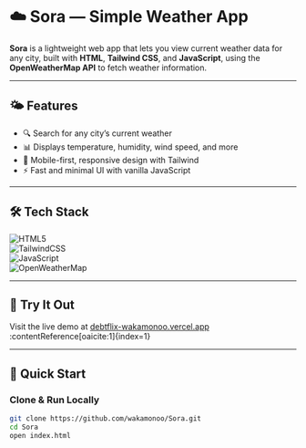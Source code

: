 # ☁️ Sora — Simple Weather App

**Sora** is a lightweight web app that lets you view current weather data for any city, built with **HTML**, **Tailwind CSS**, and **JavaScript**, using the **OpenWeatherMap API** to fetch weather information.

---

## 🌤 Features

- 🔍 Search for any city’s current weather  
- 📊 Displays temperature, humidity, wind speed, and more  
- 📱 Mobile-first, responsive design with Tailwind  
- ⚡ Fast and minimal UI with vanilla JavaScript

---

## 🛠 Tech Stack

![HTML5](https://img.shields.io/badge/HTML5-E34F26?style=for-the-badge&logo=html5&logoColor=white)  
![TailwindCSS](https://img.shields.io/badge/TailwindCSS-38B2AC?style=for-the-badge&logo=tailwind-css&logoColor=white)  
![JavaScript](https://img.shields.io/badge/JavaScript-F7DF1E?style=for-the-badge&logo=javascript&logoColor=black)  
![OpenWeatherMap](https://img.shields.io/badge/OpenWeatherMap-303030?style=for-the-badge&logo=openweathermap&logoColor=white)

---

## 🚀 Try It Out

Visit the live demo at [debtflix-wakamonoo.vercel.app](https://sora-wakamonoo.vercel.app) :contentReference[oaicite:1]{index=1}

---

## 🚀 Quick Start

### Clone & Run Locally

```bash
git clone https://github.com/wakamonoo/Sora.git
cd Sora
open index.html
